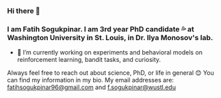 ### Hi there 👋 
### I am Fatih Sogukpinar. I am 3rd year PhD candidate :sweat_drops: at Washington University in St. Louis, in Dr. Ilya Monosov's lab. 
- 🔭 I’m currently working on experiments and behavioral models on reinforcement learning, bandit tasks, and curiosity.

Always feel free to reach out about science, PhD, or life in general :blush: 
You can find my information in my bio. My email addresses are: 
fatihsogukpinar96@gmail.com and f.sogukpinar@wustl.edu

<!--
**fspinar/fspinar** is a ✨ _special_ ✨ repository because its `README.md` (this file) appears on your GitHub profile.

Here are some ideas to get you started:

- 🔭 I’m currently working on ...
- 🌱 I’m currently learning ...
- 👯 I’m looking to collaborate on ...
- 🤔 I’m looking for help with ...
- 💬 Ask me about ...
- 📫 How to reach me: ...
- 😄 Pronouns: ...
- ⚡ Fun fact: ...
-->
